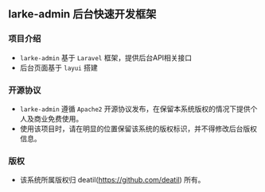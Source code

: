 ## larke-admin 后台快速开发框架


### 项目介绍

*  `larke-admin` 基于 `Laravel` 框架，提供后台API相关接口
*  后台页面基于 `layui` 搭建


### 开源协议

*  `larke-admin` 遵循 `Apache2` 开源协议发布，在保留本系统版权的情况下提供个人及商业免费使用。  
*  使用该项目时，请在明显的位置保留该系统的版权标识，并不得修改后台版权信息。


### 版权

*  该系统所属版权归 deatil(https://github.com/deatil) 所有。
